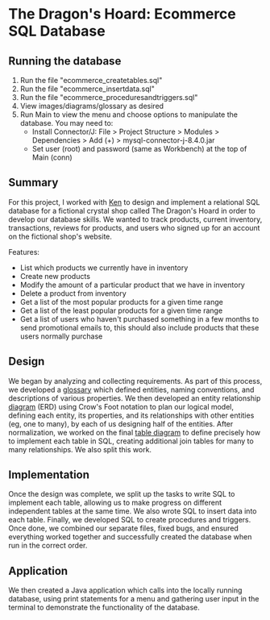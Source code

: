 # The Dragon's Hoard: Ecommerce SQL Database

## Running the database
1. Run the file "ecommerce_createtables.sql"
2. Run the file "ecommerce_insertdata.sql"
3. Run the file "ecommerce_proceduresandtriggers.sql"
4. View images/diagrams/glossary as desired
5. Run Main to view the menu and choose options to manipulate the database. You may need to:
   - Install Connector/J: File > Project Structure > Modules > Dependencies > Add (+) > mysql-connector-j-8.4.0.jar
   - Set user (root) and password (same as Workbench) at the top of Main (conn)

## Summary
For this project, I worked with [Ken](https://github.com/KenCage1007) to design and implement a relational SQL database for a fictional crystal shop called The Dragon's Hoard in order to develop our database skills. We wanted to track products, current inventory, transactions, reviews for products, and users who signed up for an account on the fictional shop's website.

Features:
* List which products we currently have in inventory
* Create new products
* Modify the amount of a particular product that we have in inventory
* Delete a product from inventory
* Get a list of the most popular products for a given time range
* Get a list of the least popular products for a given time range
* Get a list of users who haven't purchased something in a few months to send promotional emails to, this should also include products that these users normally purchase

## Design
We began by analyzing and collecting requirements. As part of this process, we developed a [glossary](https://github.com/roryhackney/ecommerceDatabase/blob/main/Glossary.pdf) which defined entities, naming conventions, and descriptions of various properties. We then developed an entity relationship [diagram](https://github.com/roryhackney/ecommerceDatabase/blob/main/design.png) (ERD) using Crow's Foot notation to plan our logical model, defining each entity, its properties, and its relationships with other entities (eg, one to many), by each of us designing half of the entities. After normalization, we worked on the final [table diagram](https://github.com/roryhackney/ecommerceDatabase/blob/main/tableDiagram.png) to define precisely how to implement each table in SQL, creating additional join tables for many to many relationships. We also split this work. 

## Implementation
Once the design was complete, we split up the tasks to write SQL to implement each table, allowing us to make progress on different independent tables at the same time. We also wrote SQL to insert data into each table. Finally, we developed SQL to create procedures and triggers. Once done, we combined our separate files, fixed bugs, and ensured everything worked together and successfully created the database when run in the correct order.

## Application
We then created a Java application which calls into the locally running database, using print statements for a menu and gathering user input in the terminal to demonstrate the functionality of the database.
